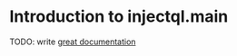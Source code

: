 # Introduction to injectql.main

TODO: write [great documentation](http://jacobian.org/writing/what-to-write/)
